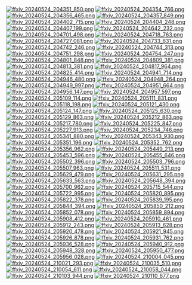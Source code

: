 [![ffxiv_20240524_204351_850.png](./image_e_thumb/ffxiv_20240524_204351_850.png.thumb.jpg)](./image_e/ffxiv_20240524_204351_850.png) 
[![ffxiv_20240524_204354_766.png](./image_e_thumb/ffxiv_20240524_204354_766.png.thumb.jpg)](./image_e/ffxiv_20240524_204354_766.png) 
[![ffxiv_20240524_204356_465.png](./image_e_thumb/ffxiv_20240524_204356_465.png.thumb.jpg)](./image_e/ffxiv_20240524_204356_465.png) 
[![ffxiv_20240524_204357_849.png](./image_e_thumb/ffxiv_20240524_204357_849.png.thumb.jpg)](./image_e/ffxiv_20240524_204357_849.png) 
[![ffxiv_20240524_204402_715.png](./image_e_thumb/ffxiv_20240524_204402_715.png.thumb.jpg)](./image_e/ffxiv_20240524_204402_715.png) 
[![ffxiv_20240524_204404_248.png](./image_e_thumb/ffxiv_20240524_204404_248.png.thumb.jpg)](./image_e/ffxiv_20240524_204404_248.png) 
[![ffxiv_20240524_204407_199.png](./image_e_thumb/ffxiv_20240524_204407_199.png.thumb.jpg)](./image_e/ffxiv_20240524_204407_199.png) 
[![ffxiv_20240524_204642_232.png](./image_e_thumb/ffxiv_20240524_204642_232.png.thumb.jpg)](./image_e/ffxiv_20240524_204642_232.png) 
[![ffxiv_20240524_204701_498.png](./image_e_thumb/ffxiv_20240524_204701_498.png.thumb.jpg)](./image_e/ffxiv_20240524_204701_498.png) 
[![ffxiv_20240524_204718_763.png](./image_e_thumb/ffxiv_20240524_204718_763.png.thumb.jpg)](./image_e/ffxiv_20240524_204718_763.png) 
[![ffxiv_20240524_204727_081.png](./image_e_thumb/ffxiv_20240524_204727_081.png.thumb.jpg)](./image_e/ffxiv_20240524_204727_081.png) 
[![ffxiv_20240524_204733_631.png](./image_e_thumb/ffxiv_20240524_204733_631.png.thumb.jpg)](./image_e/ffxiv_20240524_204733_631.png) 
[![ffxiv_20240524_204742_246.png](./image_e_thumb/ffxiv_20240524_204742_246.png.thumb.jpg)](./image_e/ffxiv_20240524_204742_246.png) 
[![ffxiv_20240524_204744_313.png](./image_e_thumb/ffxiv_20240524_204744_313.png.thumb.jpg)](./image_e/ffxiv_20240524_204744_313.png) 
[![ffxiv_20240524_204751_298.png](./image_e_thumb/ffxiv_20240524_204751_298.png.thumb.jpg)](./image_e/ffxiv_20240524_204751_298.png) 
[![ffxiv_20240524_204754_247.png](./image_e_thumb/ffxiv_20240524_204754_247.png.thumb.jpg)](./image_e/ffxiv_20240524_204754_247.png) 
[![ffxiv_20240524_204801_848.png](./image_e_thumb/ffxiv_20240524_204801_848.png.thumb.jpg)](./image_e/ffxiv_20240524_204801_848.png) 
[![ffxiv_20240524_204809_381.png](./image_e_thumb/ffxiv_20240524_204809_381.png.thumb.jpg)](./image_e/ffxiv_20240524_204809_381.png) 
[![ffxiv_20240524_204813_381.png](./image_e_thumb/ffxiv_20240524_204813_381.png.thumb.jpg)](./image_e/ffxiv_20240524_204813_381.png) 
[![ffxiv_20240524_204817_964.png](./image_e_thumb/ffxiv_20240524_204817_964.png.thumb.jpg)](./image_e/ffxiv_20240524_204817_964.png) 
[![ffxiv_20240524_204825_414.png](./image_e_thumb/ffxiv_20240524_204825_414.png.thumb.jpg)](./image_e/ffxiv_20240524_204825_414.png) 
[![ffxiv_20240524_204941_714.png](./image_e_thumb/ffxiv_20240524_204941_714.png.thumb.jpg)](./image_e/ffxiv_20240524_204941_714.png) 
[![ffxiv_20240524_204946_480.png](./image_e_thumb/ffxiv_20240524_204946_480.png.thumb.jpg)](./image_e/ffxiv_20240524_204946_480.png) 
[![ffxiv_20240524_204948_264.png](./image_e_thumb/ffxiv_20240524_204948_264.png.thumb.jpg)](./image_e/ffxiv_20240524_204948_264.png) 
[![ffxiv_20240524_204949_997.png](./image_e_thumb/ffxiv_20240524_204949_997.png.thumb.jpg)](./image_e/ffxiv_20240524_204949_997.png) 
[![ffxiv_20240524_204951_664.png](./image_e_thumb/ffxiv_20240524_204951_664.png.thumb.jpg)](./image_e/ffxiv_20240524_204951_664.png) 
[![ffxiv_20240524_204956_147.png](./image_e_thumb/ffxiv_20240524_204956_147.png.thumb.jpg)](./image_e/ffxiv_20240524_204956_147.png) 
[![ffxiv_20240524_204957_597.png](./image_e_thumb/ffxiv_20240524_204957_597.png.thumb.jpg)](./image_e/ffxiv_20240524_204957_597.png) 
[![ffxiv_20240524_205109_114.png](./image_e_thumb/ffxiv_20240524_205109_114.png.thumb.jpg)](./image_e/ffxiv_20240524_205109_114.png) 
[![ffxiv_20240524_205111_831.png](./image_e_thumb/ffxiv_20240524_205111_831.png.thumb.jpg)](./image_e/ffxiv_20240524_205111_831.png) 
[![ffxiv_20240524_205118_198.png](./image_e_thumb/ffxiv_20240524_205118_198.png.thumb.jpg)](./image_e/ffxiv_20240524_205118_198.png) 
[![ffxiv_20240524_205121_430.png](./image_e_thumb/ffxiv_20240524_205121_430.png.thumb.jpg)](./image_e/ffxiv_20240524_205121_430.png) 
[![ffxiv_20240524_205124_147.png](./image_e_thumb/ffxiv_20240524_205124_147.png.thumb.jpg)](./image_e/ffxiv_20240524_205124_147.png) 
[![ffxiv_20240524_205125_630.png](./image_e_thumb/ffxiv_20240524_205125_630.png.thumb.jpg)](./image_e/ffxiv_20240524_205125_630.png) 
[![ffxiv_20240524_205129_863.png](./image_e_thumb/ffxiv_20240524_205129_863.png.thumb.jpg)](./image_e/ffxiv_20240524_205129_863.png) 
[![ffxiv_20240524_205212_863.png](./image_e_thumb/ffxiv_20240524_205212_863.png.thumb.jpg)](./image_e/ffxiv_20240524_205212_863.png) 
[![ffxiv_20240524_205217_780.png](./image_e_thumb/ffxiv_20240524_205217_780.png.thumb.jpg)](./image_e/ffxiv_20240524_205217_780.png) 
[![ffxiv_20240524_205225_847.png](./image_e_thumb/ffxiv_20240524_205225_847.png.thumb.jpg)](./image_e/ffxiv_20240524_205225_847.png) 
[![ffxiv_20240524_205227_913.png](./image_e_thumb/ffxiv_20240524_205227_913.png.thumb.jpg)](./image_e/ffxiv_20240524_205227_913.png) 
[![ffxiv_20240524_205234_746.png](./image_e_thumb/ffxiv_20240524_205234_746.png.thumb.jpg)](./image_e/ffxiv_20240524_205234_746.png) 
[![ffxiv_20240524_205341_880.png](./image_e_thumb/ffxiv_20240524_205341_880.png.thumb.jpg)](./image_e/ffxiv_20240524_205341_880.png) 
[![ffxiv_20240524_205343_930.png](./image_e_thumb/ffxiv_20240524_205343_930.png.thumb.jpg)](./image_e/ffxiv_20240524_205343_930.png) 
[![ffxiv_20240524_205351_196.png](./image_e_thumb/ffxiv_20240524_205351_196.png.thumb.jpg)](./image_e/ffxiv_20240524_205351_196.png) 
[![ffxiv_20240524_205352_762.png](./image_e_thumb/ffxiv_20240524_205352_762.png.thumb.jpg)](./image_e/ffxiv_20240524_205352_762.png) 
[![ffxiv_20240524_205356_962.png](./image_e_thumb/ffxiv_20240524_205356_962.png.thumb.jpg)](./image_e/ffxiv_20240524_205356_962.png) 
[![ffxiv_20240524_205449_213.png](./image_e_thumb/ffxiv_20240524_205449_213.png.thumb.jpg)](./image_e/ffxiv_20240524_205449_213.png) 
[![ffxiv_20240524_205453_596.png](./image_e_thumb/ffxiv_20240524_205453_596.png.thumb.jpg)](./image_e/ffxiv_20240524_205453_596.png) 
[![ffxiv_20240524_205455_646.png](./image_e_thumb/ffxiv_20240524_205455_646.png.thumb.jpg)](./image_e/ffxiv_20240524_205455_646.png) 
[![ffxiv_20240524_205502_396.png](./image_e_thumb/ffxiv_20240524_205502_396.png.thumb.jpg)](./image_e/ffxiv_20240524_205502_396.png) 
[![ffxiv_20240524_205503_796.png](./image_e_thumb/ffxiv_20240524_205503_796.png.thumb.jpg)](./image_e/ffxiv_20240524_205503_796.png) 
[![ffxiv_20240524_205507_963.png](./image_e_thumb/ffxiv_20240524_205507_963.png.thumb.jpg)](./image_e/ffxiv_20240524_205507_963.png) 
[![ffxiv_20240524_205511_531.png](./image_e_thumb/ffxiv_20240524_205511_531.png.thumb.jpg)](./image_e/ffxiv_20240524_205511_531.png) 
[![ffxiv_20240524_205629_479.png](./image_e_thumb/ffxiv_20240524_205629_479.png.thumb.jpg)](./image_e/ffxiv_20240524_205629_479.png) 
[![ffxiv_20240524_205631_295.png](./image_e_thumb/ffxiv_20240524_205631_295.png.thumb.jpg)](./image_e/ffxiv_20240524_205631_295.png) 
[![ffxiv_20240524_205633_563.png](./image_e_thumb/ffxiv_20240524_205633_563.png.thumb.jpg)](./image_e/ffxiv_20240524_205633_563.png) 
[![ffxiv_20240524_205648_394.png](./image_e_thumb/ffxiv_20240524_205648_394.png.thumb.jpg)](./image_e/ffxiv_20240524_205648_394.png) 
[![ffxiv_20240524_205700_962.png](./image_e_thumb/ffxiv_20240524_205700_962.png.thumb.jpg)](./image_e/ffxiv_20240524_205700_962.png) 
[![ffxiv_20240524_205715_544.png](./image_e_thumb/ffxiv_20240524_205715_544.png.thumb.jpg)](./image_e/ffxiv_20240524_205715_544.png) 
[![ffxiv_20240524_205722_995.png](./image_e_thumb/ffxiv_20240524_205722_995.png.thumb.jpg)](./image_e/ffxiv_20240524_205722_995.png) 
[![ffxiv_20240524_205820_895.png](./image_e_thumb/ffxiv_20240524_205820_895.png.thumb.jpg)](./image_e/ffxiv_20240524_205820_895.png) 
[![ffxiv_20240524_205822_378.png](./image_e_thumb/ffxiv_20240524_205822_378.png.thumb.jpg)](./image_e/ffxiv_20240524_205822_378.png) 
[![ffxiv_20240524_205839_195.png](./image_e_thumb/ffxiv_20240524_205839_195.png.thumb.jpg)](./image_e/ffxiv_20240524_205839_195.png) 
[![ffxiv_20240524_205844_394.png](./image_e_thumb/ffxiv_20240524_205844_394.png.thumb.jpg)](./image_e/ffxiv_20240524_205844_394.png) 
[![ffxiv_20240524_205850_212.png](./image_e_thumb/ffxiv_20240524_205850_212.png.thumb.jpg)](./image_e/ffxiv_20240524_205850_212.png) 
[![ffxiv_20240524_205852_078.png](./image_e_thumb/ffxiv_20240524_205852_078.png.thumb.jpg)](./image_e/ffxiv_20240524_205852_078.png) 
[![ffxiv_20240524_205859_894.png](./image_e_thumb/ffxiv_20240524_205859_894.png.thumb.jpg)](./image_e/ffxiv_20240524_205859_894.png) 
[![ffxiv_20240524_205908_412.png](./image_e_thumb/ffxiv_20240524_205908_412.png.thumb.jpg)](./image_e/ffxiv_20240524_205908_412.png) 
[![ffxiv_20240524_205910_461.png](./image_e_thumb/ffxiv_20240524_205910_461.png.thumb.jpg)](./image_e/ffxiv_20240524_205910_461.png) 
[![ffxiv_20240524_205912_243.png](./image_e_thumb/ffxiv_20240524_205912_243.png.thumb.jpg)](./image_e/ffxiv_20240524_205912_243.png) 
[![ffxiv_20240524_205913_628.png](./image_e_thumb/ffxiv_20240524_205913_628.png.thumb.jpg)](./image_e/ffxiv_20240524_205913_628.png) 
[![ffxiv_20240524_205920_478.png](./image_e_thumb/ffxiv_20240524_205920_478.png.thumb.jpg)](./image_e/ffxiv_20240524_205920_478.png) 
[![ffxiv_20240524_205921_945.png](./image_e_thumb/ffxiv_20240524_205921_945.png.thumb.jpg)](./image_e/ffxiv_20240524_205921_945.png) 
[![ffxiv_20240524_205926_878.png](./image_e_thumb/ffxiv_20240524_205926_878.png.thumb.jpg)](./image_e/ffxiv_20240524_205926_878.png) 
[![ffxiv_20240524_205931_762.png](./image_e_thumb/ffxiv_20240524_205931_762.png.thumb.jpg)](./image_e/ffxiv_20240524_205931_762.png) 
[![ffxiv_20240524_205936_528.png](./image_e_thumb/ffxiv_20240524_205936_528.png.thumb.jpg)](./image_e/ffxiv_20240524_205936_528.png) 
[![ffxiv_20240524_205940_912.png](./image_e_thumb/ffxiv_20240524_205940_912.png.thumb.jpg)](./image_e/ffxiv_20240524_205940_912.png) 
[![ffxiv_20240524_205948_328.png](./image_e_thumb/ffxiv_20240524_205948_328.png.thumb.jpg)](./image_e/ffxiv_20240524_205948_328.png) 
[![ffxiv_20240524_205950_477.png](./image_e_thumb/ffxiv_20240524_205950_477.png.thumb.jpg)](./image_e/ffxiv_20240524_205950_477.png) 
[![ffxiv_20240524_205956_028.png](./image_e_thumb/ffxiv_20240524_205956_028.png.thumb.jpg)](./image_e/ffxiv_20240524_205956_028.png) 
[![ffxiv_20240524_210004_045.png](./image_e_thumb/ffxiv_20240524_210004_045.png.thumb.jpg)](./image_e/ffxiv_20240524_210004_045.png) 
[![ffxiv_20240524_210021_293.png](./image_e_thumb/ffxiv_20240524_210021_293.png.thumb.jpg)](./image_e/ffxiv_20240524_210021_293.png) 
[![ffxiv_20240524_210035_510.png](./image_e_thumb/ffxiv_20240524_210035_510.png.thumb.jpg)](./image_e/ffxiv_20240524_210035_510.png) 
[![ffxiv_20240524_210054_611.png](./image_e_thumb/ffxiv_20240524_210054_611.png.thumb.jpg)](./image_e/ffxiv_20240524_210054_611.png) 
[![ffxiv_20240524_210058_044.png](./image_e_thumb/ffxiv_20240524_210058_044.png.thumb.jpg)](./image_e/ffxiv_20240524_210058_044.png) 
[![ffxiv_20240524_210103_944.png](./image_e_thumb/ffxiv_20240524_210103_944.png.thumb.jpg)](./image_e/ffxiv_20240524_210103_944.png) 
[![ffxiv_20240524_210110_677.png](./image_e_thumb/ffxiv_20240524_210110_677.png.thumb.jpg)](./image_e/ffxiv_20240524_210110_677.png) 
